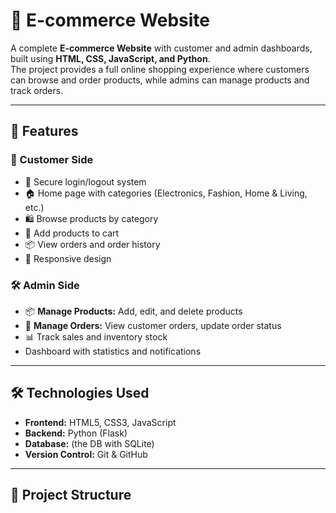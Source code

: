 # 🛒 E-commerce Website

A complete **E-commerce Website** with customer and admin dashboards, built using **HTML, CSS, JavaScript, and Python**.  
The project provides a full online shopping experience where customers can browse and order products, while admins can manage products and track orders.

---

## 🚀 Features

### 👤 Customer Side
- 🔑 Secure login/logout system  
- 🏠 Home page with categories (Electronics, Fashion, Home & Living, etc.)  
- 🛍️ Browse products by category  
- 🛒 Add products to cart  
- 📦 View orders and order history  
- 📱 Responsive design  

### 🛠️ Admin Side
- 📦 **Manage Products:** Add, edit, and delete products  
- 📑 **Manage Orders:** View customer orders, update order status  
- 📊 Track sales and inventory stock  
- Dashboard with statistics and notifications  

---

## 🛠️ Technologies Used
- **Frontend:** HTML5, CSS3, JavaScript  
- **Backend:** Python (Flask)  
- **Database:** (the DB with SQLite)  
- **Version Control:** Git & GitHub  

---

## 📂 Project Structure
